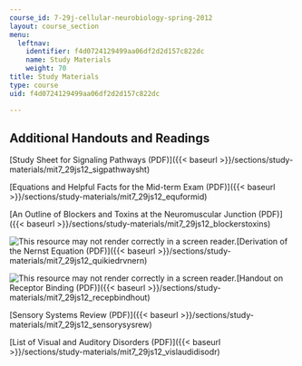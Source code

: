 ```yaml
---
course_id: 7-29j-cellular-neurobiology-spring-2012
layout: course_section
menu:
  leftnav:
    identifier: f4d0724129499aa06df2d2d157c822dc
    name: Study Materials
    weight: 70
title: Study Materials
type: course
uid: f4d0724129499aa06df2d2d157c822dc

---
```


Additional Handouts and Readings
--------------------------------

[Study Sheet for Signaling Pathways (PDF)]({{< baseurl >}}/sections/study-materials/mit7_29js12_sigpathwaysht)

[Equations and Helpful Facts for the Mid-term Exam (PDF)]({{< baseurl >}}/sections/study-materials/mit7_29js12_equformid)

[An Outline of Blockers and Toxins at the Neuromuscular Junction (PDF)]({{< baseurl >}}/sections/study-materials/mit7_29js12_blockerstoxins)

![This resource may not render correctly in a screen reader.](/images/inacessible.gif)[Derivation of the Nernst Equation (PDF)]({{< baseurl >}}/sections/study-materials/mit7_29js12_quikiedrvnern)

![This resource may not render correctly in a screen reader.](/images/inacessible.gif)[Handout on Receptor Binding (PDF)]({{< baseurl >}}/sections/study-materials/mit7_29js12_recepbindhout)

[Sensory Systems Review (PDF)]({{< baseurl >}}/sections/study-materials/mit7_29js12_sensorysysrew)

[List of Visual and Auditory Disorders (PDF)]({{< baseurl >}}/sections/study-materials/mit7_29js12_vislaudidisodr)